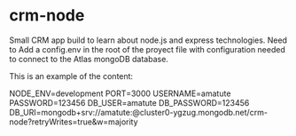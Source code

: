 # crm-node
Small CRM app build to learn about node.js and express technologies.
Need to Add a config.env in the root of the proyect file with configuration needed to connect to the Atlas mongoDB database.

This is an example of the content:

NODE_ENV=development
PORT=3000
USERNAME=amatute
PASSWORD=123456
DB_USER=amatute
DB_PASSWORD=123456
DB_URI=mongodb+srv://amatute:<PASSWORD>@cluster0-ygzug.mongodb.net/crm-node?retryWrites=true&w=majority


